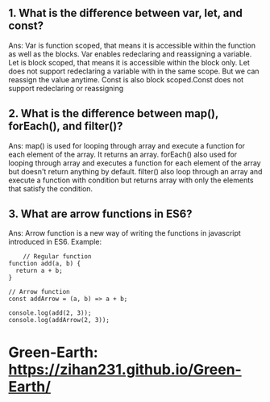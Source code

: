 ## 1. What is the difference between var, let, and const?
Ans: 
Var is function scoped, that means it is accessible within the function as well as the blocks. Var enables redeclaring and reassigning a variable.
Let is block scoped, that means it is accessible within the block only. Let does not support redeclaring a variable with in the same scope. But we can reassign the value anytime.
Const is also block scoped.Const does not support redeclaring or reassigning

## 2. What is the difference between map(), forEach(), and filter()?
Ans:
map() is used for looping through array and execute a function for each element of the array. It returns an array.
forEach() also used for looping through array and executes a function for each element of the array but doesn't return anything by default.
filter() also loop through an array and execute a function with condition but returns array with only the elements that satisfy the condition.

## 3. What are arrow functions in ES6?
Ans:
Arrow function is a new way of writing the functions in javascript introduced in ES6. Example:
```<language>
    // Regular function
function add(a, b) {
  return a + b;
}

// Arrow function
const addArrow = (a, b) => a + b;

console.log(add(2, 3));      
console.log(addArrow(2, 3)); 

```






# Green-Earth: https://zihan231.github.io/Green-Earth/